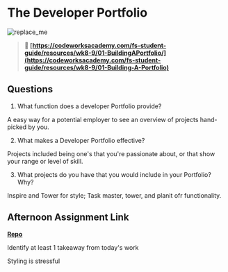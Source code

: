# The Developer Portfolio

![replace_me](https://codeworks.blob.core.windows.net/public/assets/img/illustrations/placeholder.svg)

> **📖 [https://codeworksacademy.com/fs-student-guide/resources/wk8-9/01-BuildingAPortfolio/](https://codeworksacademy.com/fs-student-guide/resources/wk8-9/01-Building-A-Portfolio)**

## Questions

1. What function does a developer Portfolio provide?

A easy way for a potential employer to see an overview of projects hand-picked by you.

2. What makes a Developer Portfolio effective?

Projects included being one's that you're passionate about, or that show your range or level of skill.

3. What projects do you have that you would include in your Portfolio? Why?

Inspire and Tower for style; Task master, tower, and planit ofr functionality.

## Afternoon Assignment Link

**[Repo](https://github.com/JWagstaff-Leon/codeworks_checkpoint-7)**

Identify at least 1 takeaway from today's work

Styling is stressful
